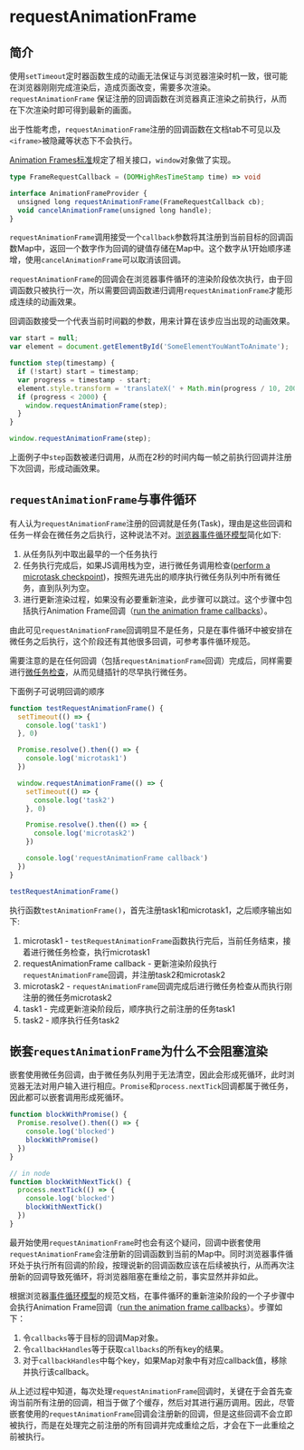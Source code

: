# requestAnimationFrame

## 简介

使用`setTimeout`定时器函数生成的动画无法保证与浏览器渲染时机一致，很可能在浏览器刚刚完成渲染后，造成页面改变，需要多次渲染。 `requestAnimationFrame` 保证注册的回调函数在浏览器真正渲染之前执行，从而在下次渲染时即可得到最新的画面。

出于性能考虑，`requestAnimationFrame`注册的回调函数在文档tab不可见以及`<iframe>`被隐藏等状态下不会执行。

[Animation Frames标准](https://html.spec.whatwg.org/multipage/imagebitmap-and-animations.html#animation-frames)规定了相关接口，`window`对象做了实现。

```ts
type FrameRequestCallback = (DOMHighResTimeStamp time) => void

interface AnimationFrameProvider {
  unsigned long requestAnimationFrame(FrameRequestCallback cb);
  void cancelAnimationFrame(unsigned long handle);
}
```

`requestAnimationFrame`调用接受一个`callback`参数将其注册到当前目标的回调函数Map中，返回一个数字作为回调的键值存储在Map中。这个数字从1开始顺序递增，使用`cancelAnimationFrame`可以取消该回调。

`requestAnimationFrame`的回调会在浏览器事件循环的渲染阶段依次执行，由于回调函数只被执行一次，所以需要回调函数递归调用`requestAnimationFrame`才能形成连续的动画效果。

回调函数接受一个代表当前时间戳的参数，用来计算在该步应当出现的动画效果。

```js
var start = null;
var element = document.getElementById('SomeElementYouWantToAnimate');

function step(timestamp) {
  if (!start) start = timestamp;
  var progress = timestamp - start;
  element.style.transform = 'translateX(' + Math.min(progress / 10, 200) + 'px)';
  if (progress < 2000) {
    window.requestAnimationFrame(step);
  }
}

window.requestAnimationFrame(step);
```

上面例子中`step`函数被递归调用，从而在2秒的时间内每一帧之前执行回调并注册下次回调，形成动画效果。

## `requestAnimationFrame`与事件循环

有人认为`requestAnimationFrame`注册的回调就是任务(Task)，理由是这些回调和任务一样会在微任务之后执行，这种说法不对。[浏览器事件循环模型](https://html.spec.whatwg.org/multipage/webappapis.html#event-loop-processing-model)简化如下:

1. 从任务队列中取出最早的一个任务执行
1. 任务执行完成后，如果JS调用栈为空，进行微任务调用检查([perform a microtask checkpoint](https://html.spec.whatwg.org/multipage/imagebitmap-and-animations.html#run-the-animation-frame-callbacks))，按照先进先出的顺序执行微任务队列中所有微任务，直到队列为空。
1. 进行更新渲染过程，如果没有必要重新渲染，此步骤可以跳过。这个步骤中包括执行Animation Frame回调（[run the animation frame callbacks](https://html.spec.whatwg.org/multipage/imagebitmap-and-animations.html#run-the-animation-frame-callbacks)）。

由此可见`requestAnimationFrame`回调明显不是任务，只是在事件循环中被安排在微任务之后执行，这个阶段还有其他很多回调，可参考事件循环规范。

需要注意的是在任何回调（包括`requestAnimationFrame`回调）完成后，同样需要进行[微任务检查](https://html.spec.whatwg.org/multipage/imagebitmap-and-animations.html#run-the-animation-frame-callbacks)，从而见缝插针的尽早执行微任务。

下面例子可说明回调的顺序

```js
function testRequestAnimationFrame() {
  setTimeout(() => {
    console.log('task1')
  }, 0)

  Promise.resolve().then(() => {
    console.log('microtask1')
  })

  window.requestAnimationFrame(() => {
    setTimeout(() => {
      console.log('task2')
    }, 0)

    Promise.resolve().then(() => {
      console.log('microtask2')
    })

    console.log('requestAnimationFrame callback')
  })
}

testRequestAnimationFrame()
```

执行函数`testAnimationFrame()`，首先注册task1和microtask1，之后顺序输出如下:

1. microtask1 - `testRequestAnimationFrame`函数执行完后，当前任务结束，接着进行微任务检查，执行microtask1
1. requestAnimationFrame callback - 更新渲染阶段执行`requestAnimationFrame`回调，并注册task2和microtask2
1. microtask2 - `requestAnimationFrame`回调完成后进行微任务检查从而执行刚注册的微任务microtask2
1. task1 - 完成更新渲染阶段后，顺序执行之前注册的任务task1
1. task2 - 顺序执行任务task2

## 嵌套`requestAnimationFrame`为什么不会阻塞渲染

嵌套使用微任务回调，由于微任务队列用于无法清空，因此会形成死循环，此时浏览器无法对用户输入进行相应。`Promise`和`process.nextTick`回调都属于微任务，因此都可以嵌套调用形成死循环。

```js
function blockWithPromise() {
  Promise.resolve().then(() => {
    console.log('blocked')
    blockWithPromise()
  })
}

// in node
function blockWithNextTick() {
  process.nextTick(() => {
    console.log('blocked')
    blockWithNextTick()
  })
}
```

最开始使用`requestAnimationFrame`时也会有这个疑问，回调中嵌套使用`requestAnimationFrame`会注册新的回调函数到当前的Map中。同时浏览器事件循环处于执行所有回调的阶段，按理说新的回调函数应该在后续被执行，从而再次注册新的回调导致死循环，将浏览器阻塞在重绘之前，事实显然并非如此。

根据浏览器[事件循环模型](https://html.spec.whatwg.org/multipage/webappapis.html#event-loop-processing-model)的规范文档，在事件循环的重新渲染阶段的一个子步骤中会执行Animation Frame回调（[run the animation frame callbacks](https://html.spec.whatwg.org/multipage/imagebitmap-and-animations.html#run-the-animation-frame-callbacks)）。步骤如下：

1. 令`callbacks`等于目标的回调Map对象。
1. 令`callbackHandles`等于获取`callbacks`的所有key的结果。
1. 对于`callbackHandles`中每个key，如果Map对象中有对应callback值，移除并执行该callback。

从上述过程中知道，每次处理`requestAnimationFrame`回调时，关键在于会首先查询当前所有注册的回调，相当于做了个缓存，然后对其进行遍历调用。因此，尽管嵌套使用的`requestAnimationFrame`回调会注册新的回调，但是这些回调不会立即被执行，而是在处理完之前注册的所有回调并完成重绘之后，才会在下一此重绘之前被执行。
